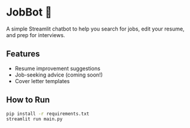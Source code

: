 # JobBot 🤖
A simple Streamlit chatbot to help you search for jobs, edit your resume, and prep for interviews.

## Features
- Resume improvement suggestions
- Job-seeking advice (coming soon!)
- Cover letter templates

## How to Run
```bash
pip install -r requirements.txt
streamlit run main.py
```